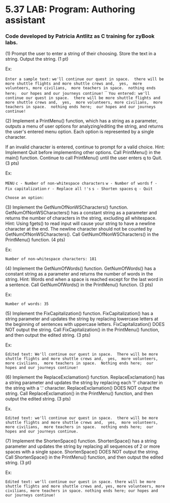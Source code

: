 # 5.37 LAB: Program: Authoring assistant

### Code developed by Patricia Antlitz as C training for zyBook labs.

(1) Prompt the user to enter a string of their choosing. Store the text in a string. Output the string. (1 pt)

Ex:

`Enter a sample text:`
`we'll continue our quest in space.  there will be more shuttle flights and more shuttle crews and,  yes,  more volunteers, more civilians,  more teachers in space.  nothing ends here;  our hopes and our journeys continue!`
``
`You entered: we'll continue our quest in space.  there will be more shuttle flights and more shuttle crews and,  yes,  more volunteers, more civilians,  more teachers in space.  nothing ends here;  our hopes and our journeys continue!`

(2) Implement a PrintMenu() function, which has a string as a parameter, outputs a menu of user options for analyzing/editing the string, and returns the user's entered menu option. Each option is represented by a single character.

If an invalid character is entered, continue to prompt for a valid choice. Hint: Implement Quit before implementing other options. Call PrintMenu() in the main() function. Continue to call PrintMenu() until the user enters q to Quit. (3 pts)

Ex:

`MENU`
`c - Number of non-whitespace characters`
`w - Number of words`
`f - Fix capitalization`
`r - Replace all !'s`
`s - Shorten spaces`
`q - Quit`

`Choose an option:`

(3) Implement the GetNumOfNonWSCharacters() function. GetNumOfNonWSCharacters() has a constant string as a parameter and returns the number of characters in the string, excluding all whitespace. Hint: Using fgets() to read input will cause your string to have a newline character at the end. The newline character should not be counted by GetNumOfNonWSCharacters(). Call GetNumOfNonWSCharacters() in the PrintMenu() function. (4 pts)

Ex:

`Number of non-whitespace characters: 181`

(4) Implement the GetNumOfWords() function. GetNumOfWords() has a constant string as a parameter and returns the number of words in the string. Hint: Words end when a space is reached except for the last word in a sentence. Call GetNumOfWords() in the PrintMenu() function. (3 pts)

Ex:

`Number of words: 35`

(5) Implement the FixCapitalization() function. FixCapitalization() has a string parameter and updates the string by replacing lowercase letters at the beginning of sentences with uppercase letters. FixCapitalization() DOES NOT output the string. Call FixCapitalization() in the PrintMenu() function, and then output the edited string. (3 pts)

Ex:

`Edited text: We'll continue our quest in space.  There will be more shuttle flights and more shuttle crews and,  yes,  more volunteers, more civilians,  more teachers in space.  Nothing ends here;  our hopes and our journeys continue!`

(6) Implement the ReplaceExclamation() function. ReplaceExclamation() has a string parameter and updates the string by replacing each '!' character in the string with a '.' character. ReplaceExclamation() DOES NOT output the string. Call ReplaceExclamation() in the PrintMenu() function, and then output the edited string. (3 pts)

Ex.

`Edited text: we'll continue our quest in space.  there will be more shuttle flights and more shuttle crews and,  yes,  more volunteers, more civilians,  more teachers in space.  nothing ends here;  our hopes and our journeys continue.`

(7) Implement the ShortenSpace() function. ShortenSpace() has a string parameter and updates the string by replacing all sequences of 2 or more spaces with a single space. ShortenSpace() DOES NOT output the string. Call ShortenSpace() in the PrintMenu() function, and then output the edited string. (3 pt)

Ex:

`Edited text: we'll continue our quest in space. there will be more shuttle flights and more shuttle crews and, yes, more volunteers, more civilians, more teachers in space. nothing ends here; our hopes and our journeys continue!`
